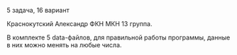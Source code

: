 5 задача, 16 вариант

Краснокутский Александр ФКН МКН 13 группа.

В комплекте 5 data-файлов, для правильной работы программы, данные в них можно менять на любые числа.
